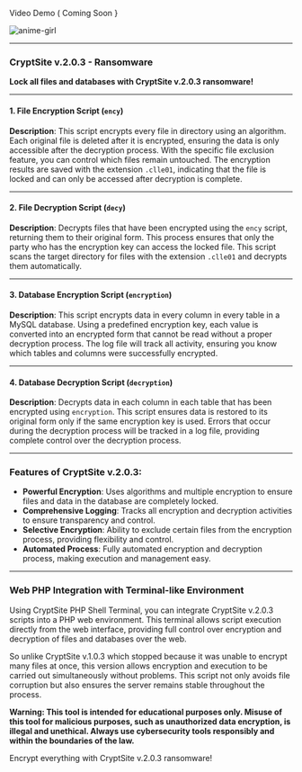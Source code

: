 Video Demo ( Coming Soon }

![anime-girl](https://github.com/hy011121/CryptSite-v.2.0.3-Ransomware/assets/75035965/494b880c-fd59-4012-bcaa-30eec91acf65)


---

### CryptSite v.2.0.3 - Ransomware

**Lock all files and databases with CryptSite v.2.0.3 ransomware!**

---

#### **1. File Encryption Script (`ency`)**

**Description**:
This script encrypts every file in directory using an algorithm. Each original file is deleted after it is encrypted, ensuring the data is only accessible after the decryption process. With the specific file exclusion feature, you can control which files remain untouched. The encryption results are saved with the extension `.clle01`, indicating that the file is locked and can only be accessed after decryption is complete.

---

#### **2. File Decryption Script (`decy`)**

**Description**:
Decrypts files that have been encrypted using the `ency` script, returning them to their original form. This process ensures that only the party who has the encryption key can access the locked file. This script scans the target directory for files with the extension `.clle01` and decrypts them automatically.

---

#### **3. Database Encryption Script (`encryption`)**

**Description**:
This script encrypts data in every column in every table in a MySQL database. Using a predefined encryption key, each value is converted into an encrypted form that cannot be read without a proper decryption process. The log file will track all activity, ensuring you know which tables and columns were successfully encrypted.

---

#### **4. Database Decryption Script (`decryption`)**

**Description**:
Decrypts data in each column in each table that has been encrypted using `encryption`. This script ensures data is restored to its original form only if the same encryption key is used. Errors that occur during the decryption process will be tracked in a log file, providing complete control over the decryption process.

---

### **Features of CryptSite v.2.0.3:**
- **Powerful Encryption**: Uses algorithms and multiple encryption to ensure files and data in the database are completely locked.
- **Comprehensive Logging**: Tracks all encryption and decryption activities to ensure transparency and control.
- **Selective Encryption**: Ability to exclude certain files from the encryption process, providing flexibility and control.
- **Automated Process**: Fully automated encryption and decryption process, making execution and management easy.

---
### **Web PHP Integration with Terminal-like Environment**
Using CryptSite PHP Shell Terminal, you can integrate CryptSite v.2.0.3 scripts into a PHP web environment. This terminal allows script execution directly from the web interface, providing full control over encryption and decryption of files and databases over the web.

So unlike CryptSite v.1.0.3 which stopped because it was unable to encrypt many files at once, this version allows encryption and execution to be carried out simultaneously without problems. This script not only avoids file corruption but also ensures the server remains stable throughout the process.

**Warning: This tool is intended for educational purposes only. Misuse of this tool for malicious purposes, such as unauthorized data encryption, is illegal and unethical. Always use cybersecurity tools responsibly and within the boundaries of the law.**

Encrypt everything with CryptSite v.2.0.3 ransomware!
